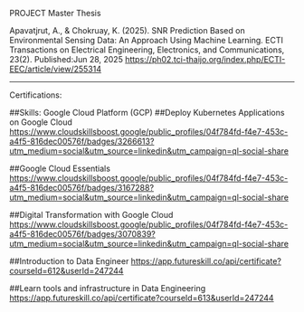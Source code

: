 PROJECT Master Thesis

Apavatjrut, A., & Chokruay, K. (2025).
SNR Prediction Based on Environmental Sensing Data: An Approach Using Machine Learning.
ECTI Transactions on Electrical Engineering, Electronics, and Communications, 23(2).
Published:Jun 28, 2025 https://ph02.tci-thaijo.org/index.php/ECTI-EEC/article/view/255314

--------------------------------------------------------------------------------------------------------------
Certifications:

##Skills: Google Cloud Platform (GCP)
##Deploy Kubernetes Applications on Google Cloud
https://www.cloudskillsboost.google/public_profiles/04f784fd-f4e7-453c-a4f5-816dec00576f/badges/3266613?utm_medium=social&utm_source=linkedin&utm_campaign=ql-social-share

##Google Cloud Essentials
https://www.cloudskillsboost.google/public_profiles/04f784fd-f4e7-453c-a4f5-816dec00576f/badges/3167288?utm_medium=social&utm_source=linkedin&utm_campaign=ql-social-share

##Digital Transformation with Google Cloud
https://www.cloudskillsboost.google/public_profiles/04f784fd-f4e7-453c-a4f5-816dec00576f/badges/3070839?utm_medium=social&utm_source=linkedin&utm_campaign=ql-social-share

##Introduction to Data Engineer
https://app.futureskill.co/api/certificate?courseId=612&userId=247244

##Learn tools and infrastructure in Data Engineering
https://app.futureskill.co/api/certificate?courseId=613&userId=247244
